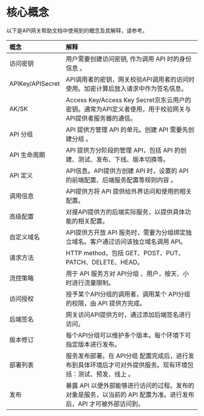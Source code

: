 # 核心概念
以下是API网关帮助文档中使用到的概念及其解释，请参考。

| 概念 | 解释 |
| :- | :- |
|  访问密钥  |  用户需要创建访问密钥, 作为调用 API 时的身份信息 。 |	
| APIKey/APISecret | API调用者的密钥，网关校验API调用者的访问时使用。加密计算后放入请求中作为签名信息。 |
| AK/SK | Access Key/Access Key Secret京东云用户的密钥。通常为API定义者使用，用于校验网关与API提供者服务器的通信。|
|   API 分组 |  API 提供方管理 API 的单元。创建 API 需要先创建分组 。 |
|  API 生命周期  |   API 提供方分阶段的管理 API，包括 API 的创建、测试、发布、下线、版本切换等。 |
|  API 定义  |  API信息。API提供方创建 API 时，设置的 API 的前端配置、后端服务配置等规则内容 。 |
|  调用信息  |  API提供方将 API 提供给外界访问和使用的相关配置。 |
|  高级配置  |  对接API提供方的后端实际服务，以提供具体功能的相关配置。 |
|  自定义域名  |  API提供方开放 API 服务时，需要为分组绑定独立域名。客户通过访问该独立域名调用 API。 |
| 请求方法   |  HTTP method，包括 GET、POST、PUT、PATCH、DELETE、HEAD。 |
|  流控策略  | 用于 API 服务方对 API分组 、用户，按天、小时进行流量限制。|
| 访问授权   | 授予某个API分组的调用者，调用某个 API分组 的权限，由 API 提供方完成。  |
| 后端签名   | 网关访问API提供方时，通过添加后端签名进行访问。 |
| 版本修订   | 每个API分组可以维护多个版本。每个环境下可指定版本进行发布。 |
| 部署列表   | 服务发布部署。在 API分组 配置完成后，进行发布到具体环境后才可对外提供服务。现有环境包括：测试、预发、线上 。 |
| 发布   |   暴露 API 以便外部能够进行访问的过程。发布的对象是服务，以当前的 API 配置为准。进行发布后，API 才可被外部访问到。|



